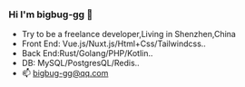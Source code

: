 ### Hi I'm bigbug-gg 👋

- Try to be a freelance developer,Living in Shenzhen,China 
- Front End: Vue.js/Nuxt.js/Html+Css/Tailwindcss..
- Back End:Rust/Golang/PHP/Kotlin..
- DB: MySQL/PostgresQL/Redis..
- 📫 bigbug-gg@qq.com

<!--
**bigbug-gg/bigbug-gg** is a ✨ _special_ ✨ repository because its `README.md` (this file) appears on your GitHub profile.

Here are some ideas to get you started:

- 🔭 I’m currently working on ...
- 🌱 I’m currently learning ...
- 👯 I’m looking to collaborate on ...
- 🤔 I’m looking for help with ...
- 💬 Ask me about ...
- 📫 How to reach me: ...
- 😄 Pronouns: ...
- ⚡ Fun fact: ...
-->
